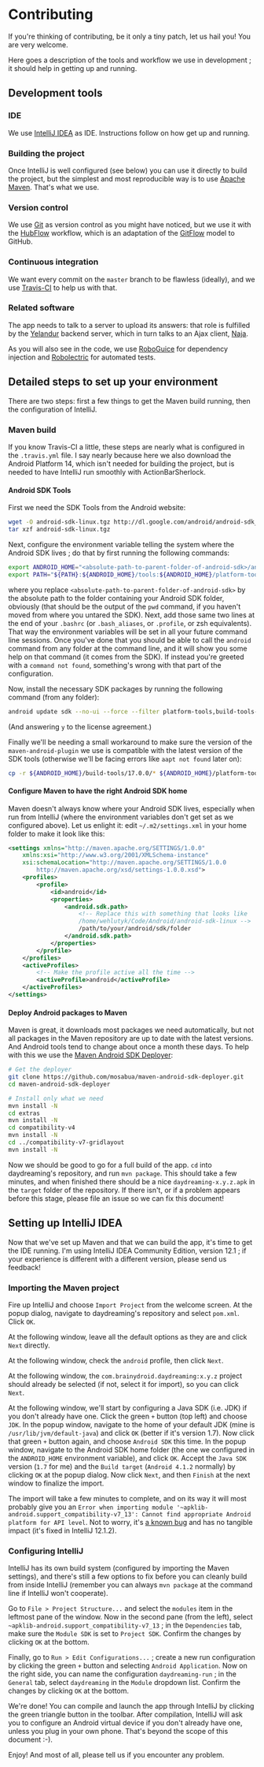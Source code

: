 # Contributing

If you're thinking of contributing, be it only a tiny patch, let us hail
you! You are very welcome.

Here goes a description of the tools and workflow we use in development
; it should help in getting up and running.

## Development tools

### IDE

We use [IntelliJ IDEA](http://www.jetbrains.com/idea/) as IDE.
Instructions follow on how get up and running.

### Building the project

Once IntelliJ is well configured (see below) you can use it directly to
build the project, but the simplest and most reproducible way is to use
[Apache Maven](http://maven.apache.org/). That's what we use.

### Version control

We use [Git](http://git-scm.com/) as version control as you might have
noticed, but we use it with the
[HubFlow](http://dev.datasift.com/blog/hubflow-github-and-gitflow-model-together)
workflow, which is an adaptation of the
[GitFlow](http://nvie.com/posts/a-successful-git-branching-model/) model
to GitHub.

### Continuous integration

We want every commit on the `master` branch to be flawless (ideally),
and we use [Travis-CI](http://about.travis-ci.org/) to help us with
that.

### Related software

The app needs to talk to a server to upload its answers: that role is
fulfilled by the [Yelandur](https://github.com/wehlutyk/yelandur)
backend server, which in turn talks to an Ajax client,
[Naja](https://github.com/wehlutyk/naja).

As you will also see in the code, we use
[RoboGuice](https://github.com/roboguice/roboguice) for dependency
injection and [Robolectric](http://pivotal.github.io/robolectric/) for
automated tests.

## Detailed steps to set up your environment

There are two steps: first a few things to get the Maven build running,
then the configuration of IntelliJ.

### Maven build

If you know Travis-CI a little, these steps are nearly what is
configured in the `.travis.yml` file. I say nearly because here we also
download the Android Platform 14, which isn't needed for building the
project, but is needed to have IntelliJ run smoothly with
ActionBarSherlock.

#### Android SDK Tools

First we need the SDK Tools from the Android website:

```sh
wget -O android-sdk-linux.tgz http://dl.google.com/android/android-sdk_r22-linux.tgz
tar xzf android-sdk-linux.tgz
```

Next, configure the environment variable telling the system where the
Android SDK lives ; do that by first running the following commands:

```sh
export ANDROID_HOME="<absolute-path-to-parent-folder-of-android-sdk>/android-sdk-linux"
export PATH="${PATH}:${ANDROID_HOME}/tools:${ANDROID_HOME}/platform-tools:${ANDROID_HOME}/build-tools/17.0.0"
```

where you replace `<absolute-path-to-parent-folder-of-android-sdk>` by
the absolute path to the folder containing your Android SDK folder,
obviously (that should be the output of the `pwd` command, if you
haven't moved from where you untared the SDK). Next, add those same two
lines at the end of your `.bashrc` (or `.bash_aliases`, or `.profile`,
or zsh equivalents). That way the environment variables will be set in
all your future command line sessions. Once you've done that you should
be able to call the `android` command from any folder at the command
line, and it will show you some help on that command (it comes from the
SDK). If instead you're greeted with a `command not found`, something's
wrong with that part of the configuration.

Now, install the necessary SDK packages by running the following command
(from any folder):

```sh
android update sdk --no-ui --force --filter platform-tools,build-tools-17.0.0,android-14,android-16,extra-android-support
```

(And answering `y` to the license agreement.)

Finally we'll be needing a small workaround to make sure the version of
the `maven-android-plugin` we use is compatible with the latest version
of the SDK tools (otherwise we'll be facing errors like `aapt not found`
later on):

```sh
cp -r ${ANDROID_HOME}/build-tools/17.0.0/* ${ANDROID_HOME}/platform-tools/
```

#### Configure Maven to have the right Android SDK home

Maven doesn't always know where your Android SDK lives, especially when
run from IntelliJ (where the environment variables don't get set as we
configured above). Let us enlight it: edit `~/.m2/settings.xml` in your
home folder to make it look like this:

```xml
<settings xmlns="http://maven.apache.org/SETTINGS/1.0.0"
    xmlns:xsi="http://www.w3.org/2001/XMLSchema-instance"
    xsi:schemaLocation="http://maven.apache.org/SETTINGS/1.0.0
        http://maven.apache.org/xsd/settings-1.0.0.xsd">
    <profiles>
        <profile>
            <id>android</id>
            <properties>
                <android.sdk.path>
                    <!-- Replace this with something that looks like
                    /home/wehlutyk/Code/Android/android-sdk-linux -->
                    /path/to/your/android/sdk/folder
                </android.sdk.path>
            </properties>
        </profile>
    </profiles>
    <activeProfiles>
        <!-- Make the profile active all the time -->
        <activeProfile>android</activeProfile>
    </activeProfiles>
</settings>
```

#### Deploy Android packages to Maven

Maven is great, it downloads most packages we need automatically, but
not all packages in the Maven repository are up to date with the latest
versions. And Android tools tend to change about once a month these
days. To help with this we use the [Maven Android SDK
Deployer](https://github.com/mosabua/maven-android-sdk-deployer):

```sh
# Get the deployer
git clone https://github.com/mosabua/maven-android-sdk-deployer.git
cd maven-android-sdk-deployer

# Install only what we need
mvn install -N
cd extras
mvn install -N
cd compatibility-v4
mvn install -N
cd ../compatibility-v7-gridlayout
mvn install -N
```

Now we should be good to go for a full build of the app. `cd` into
daydreaming's repository, and run `mvn package`. This should take a few
minutes, and when finished there should be a nice
`daydreaming-x.y.z.apk` in the `target` folder of the repository.  If
there isn't, or if a problem appears before this stage, please file an
issue so we can fix this document!

## Setting up IntelliJ IDEA

Now that we've set up Maven and that we can build the app, it's time to
get the IDE running. I'm using IntelliJ IDEA Community Edition, version
12.1 ; if your experience is different with a different version, please
send us feedback!

### Importing the Maven project

Fire up IntelliJ and choose `Import Project` from the welcome screen.
At the popup dialog, navigate to daydreaming's repository and select
`pom.xml`. Click `OK`.

At the following window, leave all the default options as they are and
click `Next` directly.

At the following window, check the `android` profile, then click `Next`.

At the following window, the `com.brainydroid.daydreaming:x.y.z` project
should already be selected (if not, select it for import), so you can
click `Next`.

At the following window, we'll start by configuring a Java SDK (i.e.
JDK) if you don't already have one. Click the green `+` button (top
left) and choose `JDK`. In the popup window, navigate to the home of
your default JDK (mine is `/usr/lib/jvm/default-java`) and click `OK`
(better if it's version 1.7). Now click that green `+` button again, and
choose `Android SDK` this time. In the popup window, navigate to the
Android SDK home folder (the one we configured in the `ANDROID_HOME`
environment variable), and click `OK`. Accept the `Java SDK` version
(`1.7` for me) and the `Build target` (`Android 4.1.2` normally) by
clicking `OK` at the popup dialog. Now click `Next`, and then `Finish`
at the next window to finalize the import.

The import will take a few minutes to complete, and on its way it will
most probably give you an `Error when importing module
'~apklib-android.support_compatibility-v7_13': Cannot find appropriate
Android platform for API level`. Not to worry, it's [a known
bug](http://youtrack.jetbrains.com/issue/IDEA-104800) and has no
tangible impact (it's fixed in IntelliJ 12.1.2).

### Configuring IntelliJ

IntelliJ has its own build system (configured by importing the Maven
settings), and there's still a few options to fix before you can cleanly
build from inside IntelliJ (remember you can always `mvn package` at the
command line if IntelliJ won't cooperate).

Go to `File > Project Structure...` and select the `modules` item in the
leftmost pane of the window. Now in the second pane (from the left), select `~apklib-android.support_compatibility-v7_13` ; in the `Dependencies` tab, make sure the `Module SDK` is set to `Project SDK`. Confirm the changes by clicking `OK` at the bottom.

Finally, go to `Run > Edit Configurations...` ; create a new run
configuration by clicking the green `+` button and selecting `Android
Application`. Now on the right side, you can name the configuration
`daydreaming-run` ; in the `General` tab, select `daydreaming` in the
`Module` dropdown list. Confirm the changes by clicking `OK` at the
bottom.

We're done! You can compile and launch the app through IntelliJ by
clicking the green triangle button in the toolbar.  After compilation,
IntelliJ will ask you to configure an Android virtual device if you
don't already have one, unless you plug in your own phone.  That's
beyond the scope of this document :-).

Enjoy! And most of all, please tell us if you encounter any problem.

